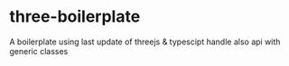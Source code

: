 # three-boilerplate
A boilerplate using last update of threejs &amp; typescipt handle also api with generic classes
